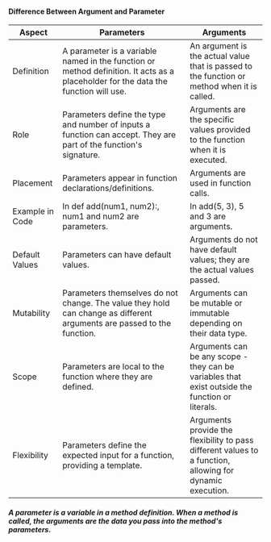 #### Difference Between Argument and Parameter
| Aspect          | Parameters                                                                                                                         | Arguments                                                                                                 |
|-----------------|------------------------------------------------------------------------------------------------------------------------------------|-----------------------------------------------------------------------------------------------------------|
| Definition      | A parameter is a variable named in the function or method definition. It acts as a placeholder for the data the function will use. | An argument is the actual value that is passed to the function or method when it is called.               |
| Role            | Parameters define the type and number of inputs a function can accept. They are part of the function's signature.                  | Arguments are the specific values provided to the function when it is executed.                           |
| Placement       | Parameters appear in function declarations/definitions.                                                                            | Arguments are used in function calls.                                                                     |
| Example in Code | In def add(num1, num2):, num1 and num2 are parameters.                                                                             | In add(5, 3), 5 and 3 are arguments.                                                                      |
| Default Values  | Parameters can have default values.                                                                                                | Arguments do not have default values; they are the actual values passed.                                  |
| Mutability      | Parameters themselves do not change. The value they hold can change as different arguments are passed to the function.             | Arguments can be mutable or immutable depending on their data type.                                       |
| Scope           | Parameters are local to the function where they are defined.                                                                       | Arguments can be any scope - they can be variables that exist outside the function or literals.           |
| Flexibility     | Parameters define the expected input for a function, providing a template.                                                         | Arguments provide the flexibility to pass different values to a function, allowing for dynamic execution. |

##### A parameter is a variable in a method definition. When a method is called, the arguments are the data you pass into the method's parameters.



